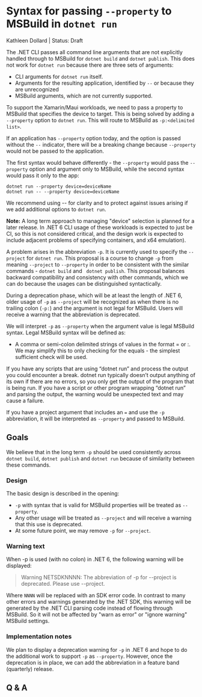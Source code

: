 # Syntax for passing `--property` to MSBuild in `dotnet run`

Kathleen Dollard | Status: Draft

The .NET CLI passes all command line arguments that are not explicitly handled through to MSBuild for `dotnet build` and `dotnet publish`. This does not work for `dotnet run` because there are three sets of arguments: 

* CLI arguments for `dotnet run` itself.
* Arguments for the resulting application, identified by `--` or because they are unrecognized
* MSBuild arguments, which are not currently supported. 

To support the Xamarin/Maui workloads, we need to pass a property to MSBuild that specifies the device to target. This is being solved by adding a `--property` option to `dotnet run`. This will route to MSBuild as `-p:<delimited list>`.

If an application has `--property` option today, and the option is passed without the `--` indicator, there will be a breaking change because `--property` would not be passed to the application. 

The first syntax would behave differently - the `--property` would pass the `--property` option and argument only to MSBuild, while the second syntax would pass it only to the app: 

```
dotnet run --property device=deviceName
dotnet run -- --property device=deviceName
```

We recommend using -- for clarity and to protect against issues arising if we add additional options to `dotnet run`.

**Note:** A long term approach to managing "device" selection is planned for a later release. In .NET 6 CLI usage of these workloads is expected to just be CI, so this is not considered critical, and the design work is expected to include adjacent problems of specifying containers, and x64 emulation). 

A problem arises in the abbreviation `-p`. It is currently used to specify the `--project` for `dotnet run`. This proposal is a course to change `-p` from meaning `--project` to `--property` in order to be consistent with the similar commands - `dotnet build` and ` dotnet publish`. This proposal balances backward compatibility and consistency with other commands, which we can do because the usages can be distinguished syntactically. 

During a deprecation phase, which will be at least the length of .NET 6, older usage of `-p` as `--project` will be recognized as when there is no trailing colon (`-p:`) and the argument is not legal for MSBuild. Users will receive a warning that the abbreviation is deprecated. 

We will interpret `-p` as `--property` when the argument value is legal MSBuild syntax. Legal MSBuild syntax will be defined as: 

* A comma or semi-colon delimited strings of values in the format <name>=<value> or <name>:<value>. We may simplify this to only checking for the equals - the simplest sufficient check will be used.

If you have any scripts that are using “dotnet run” and process the output you could encounter a break. dotnet run typically doesn’t output anything of its own if there are no errors, so you only get the output of the program that is being run. If you have a script or other program wrapping “dotnet run” and parsing the output, the warning would be unexpected text and may cause a failure.

If you have a project argument that includes an `=` and use the `-p` abbreviation, it will be interpreted as `--property` and passed to MSBuild. 

## Goals

We believe that in the long term `-p` should be used consistently across `dotnet build`, `dotnet publish` and `dotnet run`  because of similarity between these commands. 

### Design

The basic design is described in the opening: 

* `-p` with syntax that is valid for MSBuild properties will be treated as `--property`.
* Any other usage will be treated as `--project` and will receive a warning that this use is deprecated.
* At some future point, we may remove `-p` for `--project`.

### Warning text

When -p is used (with no colon) in .NET 6, the following warning will be displayed: 

> Warning NETSDKNNNN: The abbreviation of -p for --project is deprecated. Please use --project.

Where `NNNN` will be replaced with an SDK error code.  In contrast to many other errors and warnings generated by the .NET SDK, this warning will be generated by the .NET CLI parsing code instead of flowing through MSBuild.  So it will not be affected by "warn as error" or "ignore warning" MSBuild settings.

### Implementation notes

We plan to display a deprecation warning for `-p` in .NET 6 and hope to do the additional work to support `-p` as `--property`. However, once the deprecation is in place, we can add the abbreviation in a feature band (quarterly) release. 


## Q & A

